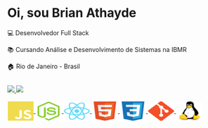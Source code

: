 # Oi, sou Brian Athayde

  
:computer: Desenvolvedor Full Stack

:books: Cursando Análise e Desenvolvimento de Sistemas na IBMR

:house: Rio de Janeiro - Brasil

##

<div style="display: inline_block">
  <a href="https://github.com/brianathayde">
  <img height="165em" src="https://github-readme-stats.vercel.app/api?username=brianathayde&show_icons=true&theme=radical&include_all_commits=true&count_private=true"/>
  <img height="165em" src="https://github-readme-stats.vercel.app/api/top-langs/?username=brianathayde&theme=radical&layout=compact"/>
</div>
  
<div style="display: inline_block" style="align=center" ><br>
  <img align="center" alt="JavaScript" height="45" width="60" src="https://raw.githubusercontent.com/devicons/devicon/master/icons/javascript/javascript-plain.svg">
  <img align="center" alt="NodeJS" height="45" width="60" src="https://raw.githubusercontent.com/devicons/devicon/master/icons/nodejs/nodejs-original.svg">
  <img align="center" alt="ReactJS" height="45" width="60" src="https://raw.githubusercontent.com/devicons/devicon/master/icons/react/react-original.svg">
  <img align="center" alt="HTML" height="45" width="60" src="https://raw.githubusercontent.com/devicons/devicon/master/icons/html5/html5-original.svg">
  <img align="center" alt="CSS" height="45" width="60" src="https://raw.githubusercontent.com/devicons/devicon/master/icons/css3/css3-original.svg">
  <img align="center" alt="Git" height="45" width="60" src="https://raw.githubusercontent.com/devicons/devicon/master/icons/git/git-original.svg">
  <img align="center" alt="Linux" height="45" width="60" src="https://raw.githubusercontent.com/devicons/devicon/master/icons/linux/linux-original.svg">
</div>
